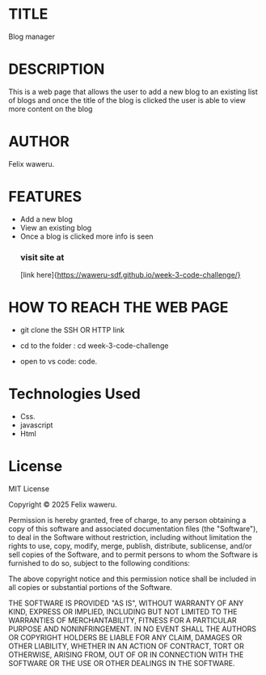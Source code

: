 # TITLE
Blog manager
# DESCRIPTION 
This is a web page that allows the user to add a new blog to an existing list of blogs and once the title of the blog is clicked the user is able to view more content on the blog
# AUTHOR
Felix waweru.
# FEATURES
+ Add a new blog
+ View an existing blog
+ Once a blog is clicked more info is seen
  ### visit site at
  [link here]{https://waweru-sdf.github.io/week-3-code-challenge/}
  
# HOW TO REACH THE WEB PAGE
+ git clone the SSH OR HTTP link
+ cd to the folder
  :  cd week-3-code-challenge

+ open to vs code: code.
# Technologies Used


+ Css.
+ javascript
+ Html

# License
MIT License

Copyright © 2025 Felix waweru.

Permission is hereby granted, free of charge, to any person obtaining a copy of this software and associated documentation files (the "Software"), to deal in the Software without restriction, including without limitation the rights to use, copy, modify, merge, publish, distribute, sublicense, and/or sell copies of the Software, and to permit persons to whom the Software is furnished to do so, subject to the following conditions:

The above copyright notice and this permission notice shall be included in all copies or substantial portions of the Software.

THE SOFTWARE IS PROVIDED "AS IS", WITHOUT WARRANTY OF ANY KIND, EXPRESS OR IMPLIED, INCLUDING BUT NOT LIMITED TO THE WARRANTIES OF MERCHANTABILITY, FITNESS FOR A PARTICULAR PURPOSE AND NONINFRINGEMENT. IN NO EVENT SHALL THE AUTHORS OR COPYRIGHT HOLDERS BE LIABLE FOR ANY CLAIM, DAMAGES OR OTHER LIABILITY, WHETHER IN AN ACTION OF CONTRACT, TORT OR OTHERWISE, ARISING FROM, OUT OF OR IN CONNECTION WITH THE SOFTWARE OR THE USE OR OTHER DEALINGS IN THE SOFTWARE.


